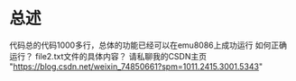 # 总述
代码总的代码1000多行，总体的功能已经可以在emu8086上成功运行
如何正确运行？
file2.txt文件的具体内容？
请私聊我的CSDN主页 "https://blog.csdn.net/weixin_74850661?spm=1011.2415.3001.5343"

